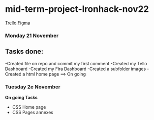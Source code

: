 # mid-term-project-Ironhack-nov22

[Trello]('https://trello.com/b/PV0OVzZT/mod%C3%A8le-kanban')
[Figma]('https://www.figma.com/files/recent?fuid=1173362358865864982')

### Monday 21 November

## Tasks done:
-Created file on repo and commit my first comment
-Created my Tello Dashboard
-Created my Fira Dashboard
-Created a subfolder images
-Created a html home page ==> On going 

### Tuesday 2e November

**On going Tasks**
- CSS Home page
- CSS Pages annexes




